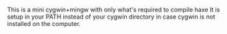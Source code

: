 This is a mini cygwin+mingw with only what's required to compile haxe
It is setup in your PATH instead of your cygwin directory in case cygwin
is not installed on the computer.